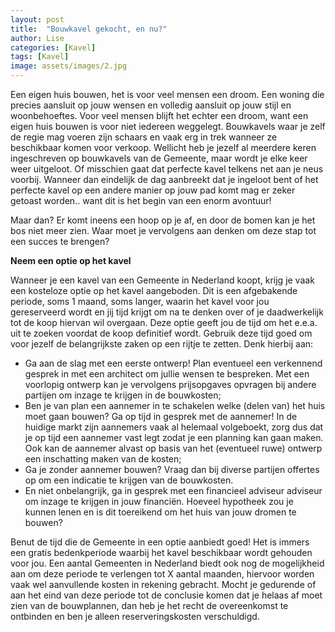 ```yaml
---
layout: post
title:  "Bouwkavel gekocht, en nu?"
author: Lise
categories: [Kavel]
tags: [Kavel]
image: assets/images/2.jpg
---
```


Een eigen huis bouwen, het is voor veel mensen een droom. Een woning die precies aansluit op jouw wensen en volledig aansluit op jouw stijl en woonbehoeftes. Voor veel mensen blijft het echter een droom, want een eigen huis bouwen is voor niet iedereen weggelegt. Bouwkavels waar je zelf de regie mag voeren zijn schaars en vaak erg in trek wanneer ze beschikbaar komen voor verkoop. Wellicht heb je jezelf al meerdere keren ingeschreven op bouwkavels van de Gemeente, maar wordt je elke keer weer uitgeloot. Of misschien gaat dat perfecte kavel telkens net aan je neus voorbij. 
Wanneer dan eindelijk de dag aanbreekt dat je ingeloot bent of het perfecte kavel op een andere manier op jouw pad komt mag er zeker getoast worden.. want dit is het begin van een enorm avontuur! 

Maar dan? Er komt ineens een hoop op je af, en door de bomen kan je het bos niet meer zien. Waar moet je vervolgens aan denken om deze stap tot een succes te brengen?   

**Neem een optie op het kavel**

Wanneer je een kavel van een Gemeente in Nederland koopt, krijg je vaak een kosteloze optie op het kavel aangeboden. Dit is een afgebakende periode, soms 1 maand, soms langer, waarin het kavel voor jou gereserveerd wordt en jij tijd krijgt om na te denken over of je daadwerkelijk tot de koop hiervan wil overgaan. Deze optie geeft jou de tijd om het e.e.a. uit te zoeken voordat de koop definitief wordt. Gebruik deze tijd goed om voor jezelf de belangrijkste zaken op een rijtje te zetten. Denk hierbij aan:

- Ga aan de slag met een eerste ontwerp! Plan eventueel een verkennend gesprek in met een architect om jullie wensen te bespreken. Met een voorlopig ontwerp kan je vervolgens prijsopgaves opvragen bij andere partijen om inzage te krijgen in de bouwkosten;
- Ben je van plan een aannemer in te schakelen welke (delen van) het huis moet gaan bouwen? Ga op tijd in gesprek met de aannemer! In de huidige markt zijn aannemers vaak al helemaal volgeboekt, zorg dus dat je op tijd een aannemer vast legt zodat je een planning kan gaan maken. Ook kan de aannemer alvast op basis van het (eventueel ruwe) ontwerp een inschatting maken van de kosten;
- Ga je zonder aannemer bouwen? Vraag dan bij diverse partijen offertes op om een indicatie te krijgen van de bouwkosten.
- En niet onbelangrijk, ga in gesprek met een financieel adviseur adviseur om inzage te krijgen in jouw financiën. Hoeveel hypotheek zou je kunnen lenen en is dit toereikend om het huis van jouw dromen te bouwen?

Benut de tijd die de Gemeente in een optie aanbiedt goed! Het is immers een gratis bedenkperiode waarbij het kavel beschikbaar wordt gehouden voor jou. Een aantal Gemeenten in Nederland biedt ook nog de mogelijkheid aan om deze periode te verlengen tot X aantal maanden, hiervoor worden vaak wel aanvullende kosten in rekening gebracht. Mocht je gedurende of aan het eind van deze periode tot de conclusie komen dat je helaas af moet zien van de bouwplannen, dan heb je het recht de overeenkomst te ontbinden en ben je alleen reserveringskosten verschuldigd. 

 


